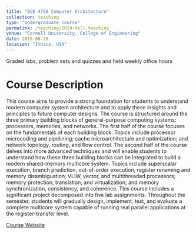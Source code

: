 ```yaml
---
title: "ECE 4750 Computer Architecture"
collection: teaching
type: "Undergraduate course"
permalink: /teaching/2019-fall-teaching
venue: "Cornell University, College of Engineering"
date: 2019-08-29
location: "Ithaca, USA"
---
```


Graded labs, problem sets and quizzes and held weekly office hours

Course Description
=====
This course aims to provide a strong foundation for students to understand modern computer system architecture and to apply these insights and principles to future computer designs. The course is structured around the three primary building blocks of general-purpose computing systems: processors, memories, and networks. The first half of the course focuses on the fundamentals of each building block. Topics include processor microcoding and pipelining; cache microarchitecture and optimization; and network topology, routing, and flow control. The second half of the course delves into more advanced techniques and will enable students to understand how these three building blocks can be integrated to build a modern shared-memory multicore system. Topics include superscalar execution, branch prediction, out-of-order execution, register renaming and memory disambiguation; VLIW, vector, and multithreaded processors; memory protection, translation, and virtualization; and memory synchronization, consistency, and coherence. This course includes a significant project decomposed into five lab assignments. Throughout the semester, students will gradually design, implement, test, and evaluate a complete multicore system capable of running real parallel applications at the register-transfer level.  

[Course Website](https://www.csl.cornell.edu/courses/ece4750/)
